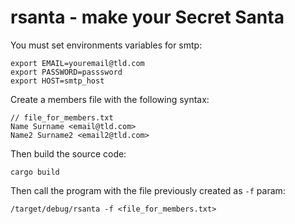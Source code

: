 # rsanta - make your Secret Santa

You must set environments variables for smtp:
```
export EMAIL=youremail@tld.com
export PASSWORD=passsword
export HOST=smtp_host
```

Create a members file with the following syntax:
```
// file_for_members.txt
Name Surname <email@tld.com>
Name2 Surname2 <email2@tld.com>
```

Then build the source code:
```
cargo build
```

Then call the program with the file previously created as `-f` param:
```
/target/debug/rsanta -f <file_for_members.txt>
```
